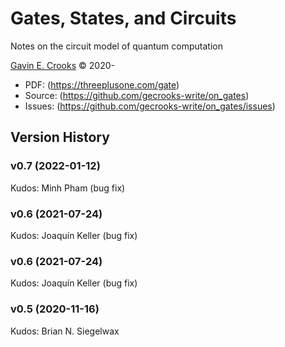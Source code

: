 # Gates, States, and Circuits

Notes on the circuit model of quantum computation

[Gavin E. Crooks](https://threeplusone.com) © 2020-

* PDF: (https://threeplusone.com/gate)
* Source: (https://github.com/gecrooks-write/on_gates)
* Issues: (https://github.com/gecrooks-write/on_gates/issues)






## Version History

### v0.7 (2022-01-12)

Kudos: Minh Pham (bug fix)

### v0.6 (2021-07-24)

Kudos: Joaquín Keller (bug fix)

### v0.6 (2021-07-24)

Kudos: Joaquín Keller (bug fix)

### v0.5 (2020-11-16)

Kudos: Brian N. Siegelwax




